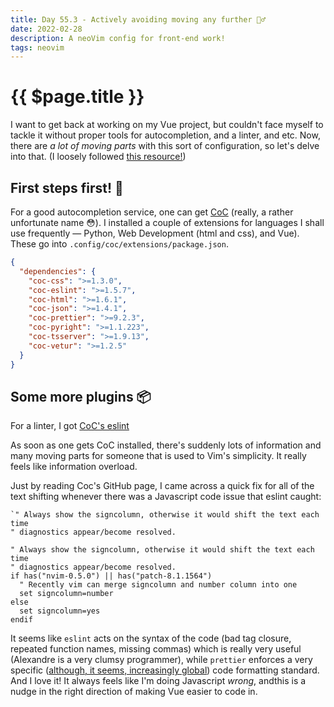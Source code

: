 ```yaml
---
title: Day 55.3 - Actively avoiding moving any further 🤹‍♂️
date: 2022-02-28
description: A neoVim config for front-end work!
tags: neovim
---
```


# {{ $page.title }}

I want to get back at working on my Vue project, but couldn't face myself to tackle it without proper tools for autocompletion, and a linter, and etc. Now, there are _a lot of moving parts_ with this sort of configuration, so let's delve into that. (I loosely followed [this resource!](https://morioh.com/p/e472c4057aeb))

## First steps first! 🐾

For a good autocompletion service, one can get [CoC](https://github.com/neoclide/coc.nvim) (really, a rather unfortunate name 😳). I installed a couple of extensions for languages I shall use frequently — Python, Web Development (html and css), and Vue). These go into `.config/coc/extensions/package.json`.

```json
{
  "dependencies": {
    "coc-css": ">=1.3.0",
    "coc-eslint": ">=1.5.7",
    "coc-html": ">=1.6.1",
    "coc-json": ">=1.4.1",
    "coc-prettier": ">=9.2.3",
    "coc-pyright": ">=1.1.223",
    "coc-tsserver": ">=1.9.13",
    "coc-vetur": ">=1.2.5"
  }
}
```

## Some more plugins 📦

For a linter, I got [CoC's eslint](https://github.com/neoclide/coc-eslint)

As soon as one gets CoC installed, there's suddenly lots of information and many moving parts for someone that is used to Vim's simplicity. It really feels like information overload.

Just by reading Coc's GitHub page, I came across a quick fix for all of the text shifting whenever there was a Javascript code issue that eslint caught:

```
`" Always show the signcolumn, otherwise it would shift the text each time
" diagnostics appear/become resolved.

" Always show the signcolumn, otherwise it would shift the text each time
" diagnostics appear/become resolved.
if has("nvim-0.5.0") || has("patch-8.1.1564")
  " Recently vim can merge signcolumn and number column into one
  set signcolumn=number
else
  set signcolumn=yes
endif
```

It seems like `eslint` acts on the syntax of the code (bad tag closure, repeated function names, missing commas) which is really very useful (Alexandre is a very clumsy programmer), while `prettier` enforces a very specific ([although, it seems, increasingly global](https://prettier.io/docs/en/why-prettier.html#ride-the-hype-train)) code formatting standard. And I love it! It always feels like I'm doing Javascript *wrong*, andthis is a nudge in the right direction of making Vue easier to code in.

<FetchComments :title=$frontmatter.title />
<PostComments :title=$frontmatter.title />
